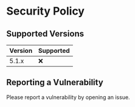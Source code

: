 # Security Policy

## Supported Versions

| Version | Supported          |
| ------- | ------------------ |
| 5.1.x   | :x: |

## Reporting a Vulnerability

Please report a vulnerability by opening an issue.

